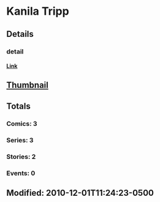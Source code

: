 # Kanila  Tripp 
## Details
### detail
#### [Link](http://marvel.com/comics/creators/876/kanila_tripp?utm_campaign=apiRef&utm_source=225578a89fc76f3d20fbffda5d17a88d)
## [Thumbnail](http://i.annihil.us/u/prod/marvel/i/mg/b/40/image_not_available.jpg)
## Totals
### Comics: 3
### Series: 3
### Stories: 2
### Events: 0
## Modified: 2010-12-01T11:24:23-0500